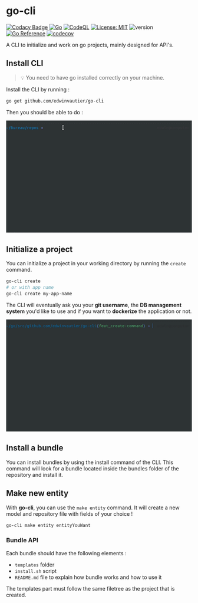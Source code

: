 # go-cli

[![Codacy Badge](https://api.codacy.com/project/badge/Grade/9a71350a5de64095a7f175170fc81137)](https://app.codacy.com/gh/edwinvautier/go-cli?utm_source=github.com&utm_medium=referral&utm_content=edwinvautier/go-cli&utm_campaign=Badge_Grade_Settings)
[![Go](https://github.com/edwinvautier/go-cli/actions/workflows/go.yml/badge.svg)](https://github.com/edwinvautier/go-cli/actions/workflows/go.yml)
[![CodeQL](https://github.com/edwinvautier/go-cli/actions/workflows/codeql-analysis.yml/badge.svg)](https://github.com/edwinvautier/go-cli/actions/workflows/codeql-analysis.yml)
[![License: MIT](https://img.shields.io/badge/License-MIT-yellow.svg)](https://opensource.org/licenses/MIT)
![version](https://img.shields.io/badge/version-0.0.7-red)
[![Go Reference](https://pkg.go.dev/badge/github.com/edwinvautier/go-cli.svg)](https://pkg.go.dev/github.com/edwinvautier/go-cli)
[![codecov](https://codecov.io/gh/edwinvautier/go-cli/branch/main/graph/badge.svg?token=1USTLF2NA0)](https://codecov.io/gh/edwinvautier/go-cli)


A CLI to initialize and work on go projects, mainly designed for API's.

## Install CLI

>💡 You need to have go installed correctly on your machine.

Install the CLI by running :

```sh
go get github.com/edwinvautier/go-cli
```

Then you should be able to do :

![run go-cli in shell](assets/go-cli.gif)

## Initialize a project

You can initialize a project in your working directory by running the `create` command.

```sh
go-cli create
# or with app name
go-cli create my-app-name
```

The CLI will eventually ask you your **git username**, the **DB management system** you'd like to use and if you want to **dockerize** the application or not.

![run go-cli in shell](assets/go-cli-create.gif)

## Install a bundle

You can install bundles by using the install command of the CLI.
This command will look for a bundle located inside the bundles folder of the repository and install it.

## Make new entity

With **go-cli**, you can use the `make entity` command. It will create a new model and repository file with fields of your choice !

```sh
go-cli make entity entityYouWant
```

### Bundle API

Each bundle should have the following elements :

- `templates` folder
- `install.sh` script
- `README.md` file to explain how bundle works and how to use it

The templates part must follow the same filetree as the project that is created.
